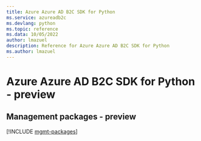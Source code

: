 ```yaml
---
title: Azure Azure AD B2C SDK for Python
ms.service: azureadb2c
ms.devlang: python
ms.topic: reference
ms.data: 10/05/2022
author: lmazuel
description: Reference for Azure Azure AD B2C SDK for Python
ms.author: lmazuel
---
```

# Azure Azure AD B2C SDK for Python - preview

## Management packages - preview
[!INCLUDE [mgmt-packages](azure-ad-b2c-mgmt-index.md)]